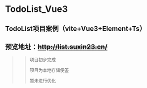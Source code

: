 # TodoList_Vue3

## TodoList项目案例（vite+Vue3+Element+Ts）
## 预览地址：~~http://list.suxin23.cn/~~

>>项目初步完成
>>
>>项目为本地存储便签
>>
>>暂未进行优化
